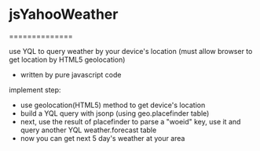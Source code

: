 # jsYahooWeather
==============

use YQL to query weather by your device's location
(must allow browser to get location by HTML5 geolocation)

- written by pure javascript code

implement step:
- use geolocation(HTML5) method to get device's location
- build a YQL query with jsonp (using geo.placefinder table)
- next, use the result of placefinder to parse a "woeid" key, use it and query another YQL weather.forecast table
- now you can get next 5 day's weather at your area
